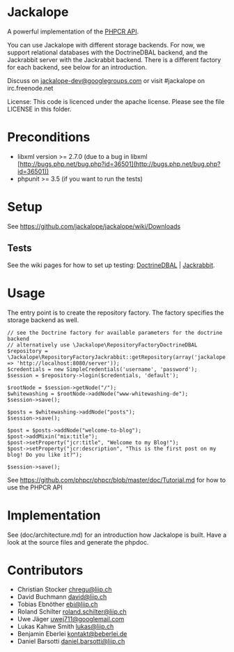 # Jackalope

A powerful implementation of the [PHPCR API](http://phpcr.github.com).

You can use Jackalope with different storage backends. For now, we support
relational databases with the DoctrineDBAL backend, and the Jackrabbit server
with the Jackrabbit backend.
There is a different factory for each backend, see below for an introduction.


Discuss on jackalope-dev@googlegroups.com
or visit #jackalope on irc.freenode.net

License: This code is licenced under the apache license.
Please see the file LICENSE in this folder.


# Preconditions

* libxml version >= 2.7.0 (due to a bug in libxml [http://bugs.php.net/bug.php?id=36501](http://bugs.php.net/bug.php?id=36501))
* phpunit >= 3.5 (if you want to run the tests)


# Setup

See https://github.com/jackalope/jackalope/wiki/Downloads


## Tests

See the wiki pages for how to set up testing: [DoctrineDBAL](https://github.com/jackalope/jackalope/wiki/DoctrineDBAL) | [Jackrabbit](https://github.com/jackalope/jackalope/wiki/Setup-with-jackrabbit).


# Usage

The entry point is to create the repository factory. The factory specifies the
storage backend as well.

    // see the Doctrine factory for available parameters for the doctrine backend
    // alternatively use \Jackalope\RepositoryFactoryDoctrineDBAL
    $repository = \Jackalope\RepositoryFactoryJackrabbit::getRepository(array('jackalope.jackrabbit_uri' => 'http://localhost:8080/server'));
    $credentials = new SimpleCredentials('username', 'password');
    $session = $repository->login($credentials, 'default');

    $rootNode = $session->getNode("/");
    $whitewashing = $rootNode->addNode("www-whitewashing-de");
    $session->save();

    $posts = $whitewashing->addNode("posts");
    $session->save();

    $post = $posts->addNode("welcome-to-blog");
    $post->addMixin("mix:title");
    $post->setProperty("jcr:title", "Welcome to my Blog!");
    $post->setProperty("jcr:description", "This is the first post on my blog! Do you like it?");

    $session->save();


See https://github.com/phpcr/phpcr/blob/master/doc/Tutorial.md for how to use the PHPCR API


# Implementation

See (doc/architecture.md) for an introduction how Jackalope is built. Have a
look at the source files and generate the phpdoc.


# Contributors

* Christian Stocker <chregu@liip.ch>
* David Buchmann <david@liip.ch>
* Tobias Ebnöther <ebi@liip.ch>
* Roland Schilter <roland.schilter@liip.ch>
* Uwe Jäger <uwej711@googlemail.com>
* Lukas Kahwe Smith <lukas@liip.ch>
* Benjamin Eberlei <kontakt@beberlei.de>
* Daniel Barsotti <daniel.barsotti@liip.ch>
